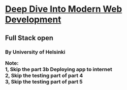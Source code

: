 <h1><a href="https://fullstackopen.com/en/">Deep Dive Into Modern Web Development</a></h1>
<h2>Full Stack open</h2>
<h3>By University of Helsinki</3>

Note:
<br>1, Skip the part 3b Deploying app to internet
<br>2, Skip the testing part of part 4
<br>3, Skip the testing part of part 5

